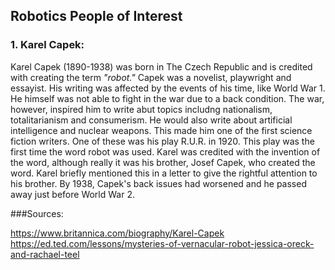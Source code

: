 ## Robotics People of Interest
### 1. Karel Capek:
Karel Capek (1890-1938) was born in The Czech Republic and is credited with creating the term *"robot."* 
Capek was a novelist, playwright and essayist. His writing was affected by the events of his time, like World War 1. He himself was not able to fight in the war due to a back condition. The war, however, inspired him to write abut topics includng nationalism, totalitarianism and consumerism. He would also write about artificial intelligence and nuclear weapons. This made him one of the first science fiction writers. One of these was his play R.U.R. in 1920. This play was the first time the word robot was used. Karel was credited with the invention of the word, although really it was his brother, Josef Capek, who created the word. Karel briefly mentioned this in a letter to give the rightful attention to his brother. By 1938, Capek's back issues had worsened and he passed away just before World War 2.  

###Sources:

https://www.britannica.com/biography/Karel-Capek
https://ed.ted.com/lessons/mysteries-of-vernacular-robot-jessica-oreck-and-rachael-teel
